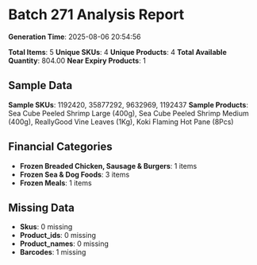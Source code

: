 # Batch 271 Analysis Report

**Generation Time**: 2025-08-06 20:54:56

**Total Items**: 5
**Unique SKUs**: 4
**Unique Products**: 4
**Total Available Quantity**: 804.00
**Near Expiry Products**: 1

## Sample Data
**Sample SKUs**: 1192420, 35877292, 9632969, 1192437
**Sample Products**: Sea Cube Peeled Shrimp Large (400g), Sea Cube Peeled Shrimp Medium (400g), ReallyGood Vine Leaves (1Kg), Koki Flaming Hot Pane (8Pcs)

## Financial Categories
- **Frozen Breaded Chicken, Sausage & Burgers**: 1 items
- **Frozen Sea & Dog Foods**: 3 items
- **Frozen Meals**: 1 items

## Missing Data
- **Skus**: 0 missing
- **Product_ids**: 0 missing
- **Product_names**: 0 missing
- **Barcodes**: 1 missing
